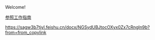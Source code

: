 Welcome!

[参照工作指南](https://sagw3b7tjyl.feishu.cn/docx/NGSydUBJtocOXyx0Zx7cRngIn9b?from=from_copylink)

https://sagw3b7tjyl.feishu.cn/docx/NGSydUBJtocOXyx0Zx7cRngIn9b?from=from_copylink
